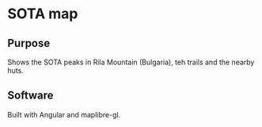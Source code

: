 # SOTA map

## Purpose

Shows the SOTA peaks in Rila Mountain (Bulgaria), teh trails and the nearby huts.

## Software 

Built with Angular and maplibre-gl.